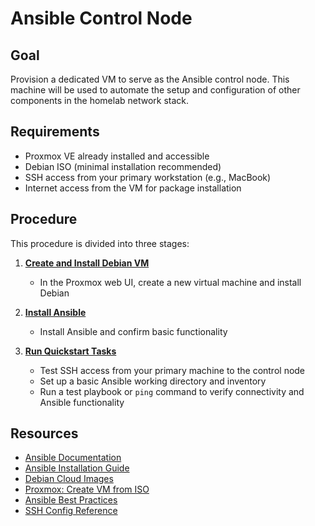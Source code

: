 # Ansible Control Node

## Goal

Provision a dedicated VM to serve as the Ansible control node. This machine will be used to automate the setup and
configuration of other components in the homelab network stack.

## Requirements

- Proxmox VE already installed and accessible
- Debian ISO (minimal installation recommended)
- SSH access from your primary workstation (e.g., MacBook)
- Internet access from the VM for package installation

## Procedure

This procedure is divided into three stages:

1. [**Create and Install Debian VM**](01_create-debian-vm.md)  
   - In the Proxmox web UI, create a new virtual machine and install Debian

2. [**Install Ansible**](02_install-ansible.md)  
   - Install Ansible and confirm basic functionality 

3. [**Run Quickstart Tasks**](03_ansible-quickstart.md)  
   - Test SSH access from your primary machine to the control node  
   - Set up a basic Ansible working directory and inventory
   - Run a test playbook or `ping` command to verify connectivity and Ansible functionality

## Resources

- [Ansible Documentation](https://docs.ansible.com/)
- [Ansible Installation Guide](https://docs.ansible.com/ansible/latest/installation_guide/intro_installation.html)
- [Debian Cloud Images](https://cloud.debian.org/images/cloud/)
- [Proxmox: Create VM from ISO](https://pve.proxmox.com/wiki/VM_Templates_and_Cloning)
- [Ansible Best Practices](https://docs.ansible.com/ansible/latest/user_guide/playbooks_best_practices.html)
- [SSH Config Reference](https://man7.org/linux/man-pages/man5/ssh_config.5.html)

